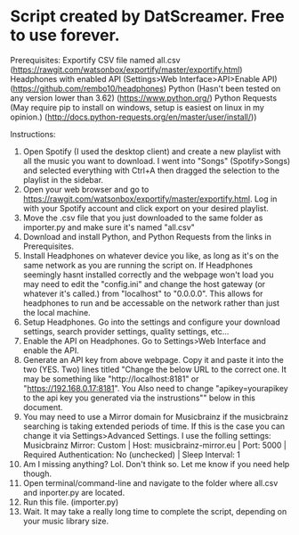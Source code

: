 # Script created by DatScreamer. Free to use forever.

Prerequisites:
Exportify CSV file named all.csv (https://rawgit.com/watsonbox/exportify/master/exportify.html)
Headphones with enabled API (Settings>Web Interface>API>Enable API) (https://github.com/rembo10/headphones)
Python (Hasn't been tested on any version lower than 3.62) (https://www.python.org/)
Python Requests (May require pip to install on windows, setup is easiest on linux in my opinion.) (http://docs.python-requests.org/en/master/user/install/))

Instructions:
1. Open Spotify (I used the desktop client) and create a new playlist with all the music you want to download. I went into "Songs" (Spotify>Songs) and selected everything with Ctrl+A then dragged the selection to the playlist in the sidebar.
2. Open your web browser and go to https://rawgit.com/watsonbox/exportify/master/exportify.html. Log in with your Spotify account and click export on your desired playlist.
3. Move the .csv file that you just downloaded to the same folder as importer.py and make sure it's named "all.csv"
4. Download and install Python, and Python Requests from the links in Prerequisites.
5. Install Headphones on whatever device you like, as long as it's on the same network as you are running the script on. If Headphones seemingly hasnt installed correctly and the webpage won't load you may need to edit the "config.ini" and change the host gateway (or whatever it's called.) from "localhost" to "0.0.0.0". This allows for headphones to run and be accessable on the network rather than just the local machine.
6. Setup Headphones. Go into the settings and configure your download settings, search provider settings, quality settings, etc...
7. Enable the API on Headphones. Go to Settings>Web Interface and enable the API.
8. Generate an API key from above webpage. Copy it and paste it into the two (YES. Two) lines titled "Change the below URL to the correct one. It may be something like "http://localhost:8181" or "https://192.168.0.17:8181". You Also need to change "apikey=yourapikey to the api key you generated via the instrustions"" below in this document.
9. You may need to use a Mirror domain for Musicbrainz if the musicbrainz searching is taking extended periods of time. If this is the case you can change it via Settings>Advanced Settings. I use the folling settings: Musicbrainz Mirror: Custom | Host: musicbrainz-mirror.eu | Port: 5000 | Required Authentication: No (unchecked) | Sleep Interval: 1
10. Am I missing anything? Lol. Don't think so. Let me know if you need help though.
11. Open terminal/command-line and navigate to the folder where all.csv and inporter.py are located.
12. Run this file. (importer.py)
13. Wait. It may take a really long time to complete the script, depending on your music library size.
